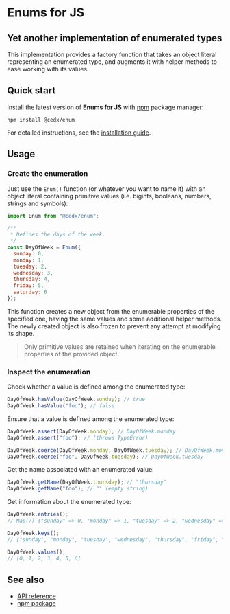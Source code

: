# Enums for JS

## Yet another implementation of enumerated types
This implementation provides a factory function that takes an object literal representing an enumerated type,
and augments it with helper methods to ease working with its values.

## Quick start
Install the latest version of **Enums for JS** with [npm](https://www.npmjs.com) package manager:

```shell
npm install @cedx/enum
```

For detailed instructions, see the [installation guide](installation.md).

## Usage

### Create the enumeration
Just use the `Enum()` function (or whatever you want to name it) with an object literal containing primitive values (i.e. bigints, booleans, numbers, strings and symbols):

```js
import Enum from "@cedx/enum";

/**
 * Defines the days of the week.
 */
const DayOfWeek = Enum({
  sunday: 0,
  monday: 1,
  tuesday: 2,
  wednesday: 3,
  thursday: 4,
  friday: 5,
  saturday: 6
});
```

This function creates a new object from the enumerable properties of the specified one, having the same values and some additional helper methods.
The newly created object is also frozen to prevent any attempt at modifying its shape.

> Only primitive values are retained when iterating on the enumerable properties of the provided object.

### Inspect the enumeration
Check whether a value is defined among the enumerated type:

```js
DayOfWeek.hasValue(DayOfWeek.sunday); // true
DayOfWeek.hasValue("foo"); // false
```

Ensure that a value is defined among the enumerated type:

```js
DayOfWeek.assert(DayOfWeek.monday); // DayOfWeek.monday
DayOfWeek.assert("foo"); // (throws TypeError)

DayOfWeek.coerce(DayOfWeek.monday, DayOfWeek.tuesday); // DayOfWeek.monday
DayOfWeek.coerce("foo", DayOfWeek.tuesday); // DayOfWeek.tuesday
```

Get the name associated with an enumerated value:

```js
DayOfWeek.getName(DayOfWeek.thursday); // "thursday"
DayOfWeek.getName("foo"); // "" (empty string)
```

Get information about the enumerated type:

```js
DayOfWeek.entries();
// Map(7) {"sunday" => 0, "monday" => 1, "tuesday" => 2, "wednesday" => 3, "thursday" => 4, "friday" => 5, "saturday" => 6}

DayOfWeek.keys();
// ["sunday", "monday", "tuesday", "wednesday", "thursday", "friday", "saturday"]

DayOfWeek.values();
// [0, 1, 2, 3, 4, 5, 6]
```

## See also
- [API reference](api/)
- [npm package](https://www.npmjs.com/package/@cedx/enum)
